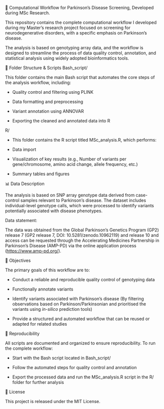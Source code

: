 🧠 Computational Workflow for Parkinson’s Disease Screening, Developed during MSc Research.

This repository contains the complete computational workflow I developed during my Master’s research project focused on screening for neurodegenerative disorders, with a specific emphasis on Parkinson’s disease.

The analysis is based on genotyping array data, and the workflow is designed to streamline the process of data quality control, annotation, and statistical analysis using widely adopted bioinformatics tools.

📁 Folder Structure & Scripts
Bash_script/

This folder contains the main Bash script that automates the core steps of the analysis workflow, including:

- Quality control and filtering using PLINK

- Data formatting and preprocessing

- Variant annotation using ANNOVAR

- Exporting the cleaned and annotated data into R

R/

- This folder contains the R script titled MSc_analysis.R, which performs:

- Data import 

- Visualization of key results (e.g., Number of variants per gene/chromosome, amino acid change, allele frequency, etc.)

- Summary tables and figures


📊 Data Description

The analysis is based on SNP array genotype data derived from case-control samples relevant to Parkinson’s disease. The dataset includes individual-level genotype calls, which were processed to identify variants potentially associated with disease phenotypes.

Data statement:

The data was obtained from the Global Parkinson’s Genetics Program (GP2) release 7 (GP2 release 7, DOI: 10.5281/zenodo.10962119) and release 10 and access can be requested through the Accelerating Medicines Partnership in Parkinson’s Disease (AMP-PD) via the online application process (https://www.amp-pd.org/).

🎯 Objectives

The primary goals of this workflow are to:

- Conduct a reliable and reproducible quality control of genotyping data
  
- Functionally annotate variants
   
- Identify variants associated with Parkinson’s disease (By filtering observations based on Parkinson/Parkinsonian and prioritised the variants using _in-silico_ prediction tools)
  
- Provide a structured and automated workflow that can be reused or adapted for related studies

🔁 Reproducibility

All scripts are documented and organized to ensure reproducibility. To run the complete workflow:

- Start with the Bash script located in Bash_script/
 
- Follow the automated steps for quality control and annotation

- Export the processed data and run the MSc_analysis.R script in the R/ folder for further analysis

📜 License

This project is released under the MIT License.




